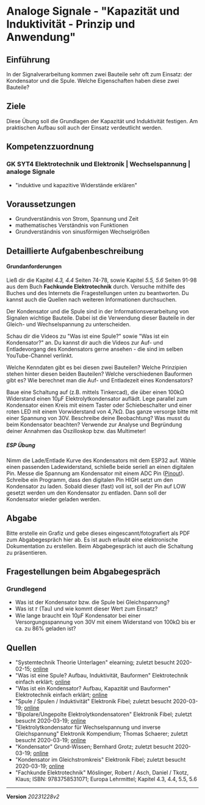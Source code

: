 # Analoge Signale - "Kapazität und Induktivität - Prinzip und Anwendung"

## Einführung
In der Signalverarbeitung kommen zwei Bauteile sehr oft zum Einsatz: der Kondensator und die Spule. Welche Eigenschaften haben diese zwei Bauteile?

## Ziele
Diese Übung soll die Grundlagen der Kapazität und Induktivität festigen. Am praktischen Aufbau soll auch der Einsatz verdeutlicht werden.

## Kompetenzzuordnung
###  GK SYT4 Elektrotechnik und Elektronik | Wechselspannung | analoge Signale
* "induktive und kapazitive Widerstände erklären"
## Voraussetzungen
* Grundverständnis von Strom, Spannung und Zeit
* mathematisches Verständnis von Funktionen
* Grundverständnis von sinusförmigen Wechselgrößen

## Detaillierte Aufgabenbeschreibung
#### Grundanforderungen

Ließ dir die Kapitel *4.3, 4.4* Seiten 74-78, sowie Kapitel *5.5, 5.6* Seiten 91-98 aus dem Buch **Fachkunde Elektrotechnik** durch. Versuche mithilfe des Buches und des Internets die Fragestellungen unten zu beantworten. Du kannst auch die Quellen nach weiteren Informationen durchsuchen.

Der Kondensator und die Spule sind in der Informationsverarbeitung von Signalen wichtige Bauteile. Dabei ist die Verwendung dieser Bauteile in der Gleich- und Wechselspannung zu unterscheiden.

Schau dir die Videos zu "Was ist eine Spule?" sowie "Was ist ein Kondensator?" an. Du kannst dir auch die Videos zur Auf- und Entladevorgang des Kondensators gerne ansehen - die sind im selben YouTube-Channel verlinkt.

Welche Kenndaten gibt es bei diesen zwei Bauteilen? Welche Prinzipien stehen hinter diesen beiden Bauteilen? Welche verschiedenen Bauformen gibt es? Wie berechnet man die Auf- und Entladezeit eines Kondensators?

Baue eine Schaltung auf (z.B. mittels Tinkercad), die über einen 100kΩ Widerstand einen 10µF Elektrolytkondensator auflädt. Lege parallel zum Kondensator einen Kreis mit einem Taster oder Schiebeschalter und einer roten LED mit einem Vorwiderstand von 4,7kΩ. Das ganze versorge bitte mit einer Spannung von 30V. Beschreibe deine Beobachtung? Was musst du beim Kondensator beachten? Verwende zur Analyse und Begründung deiner Annahmen das Oszilloskop bzw. das Multimeter!

##### ESP Übung

Nimm die Lade/Entlade Kurve des Kondensators mit dem ESP32 auf. Wähle einen passenden Ladewiderstand, schließe beide seriell an einen digitalen Pin. Messe die Spannung am Kondensator mit einem ADC Pin ([Pinout](https://elearning.tgm.ac.at/pluginfile.php/93820/mod_folder/content/0/ESP32-30PIN-DEVBOARD.png)). Schreibe ein Programm, dass den digitalen Pin HIGH setzt um den Kondensator zu laden. Sobald dieser (fast) voll ist, soll der Pin auf LOW gesetzt werden um den Kondensator zu entladen. Dann soll der Kondensator wieder geladen werden.

## Abgabe
Bitte erstelle ein Grafiz und gebe dieses eingescannt/fotografiert als PDF zum Abgabegespräch hier ab. Es ist auch erlaubt eine elektronische Dokumentation zu erstellen. Beim Abgabegespräch ist auch die Schaltung zu präsentieren.

## Fragestellungen beim Abgabegespräch
### Grundlegend
* Was ist der Kondensator bzw. die Spule bei Gleichspannung?
* Was ist 𝜏 (Tau) und wie kommt dieser Wert zum Einsatz?
* Wie lange braucht ein 10µF Kondensator bei einer Versorgungsspannung von 30V mit einem Widerstand von 100kΩ bis er ca. zu 86% geladen ist?

## Quellen
* "Systemtechnik Theorie Unterlagen" elearning; zuletzt besucht 2020-02-15; [online](https://elearning.tgm.ac.at/course/view.php?id=199)
* "Was ist eine Spule? Aufbau, Induktivität, Bauformen"  Elektrotechnik einfach erklärt; [online](https://www.youtube.com/watch?v=tTzkMqCkUf4)
* "Was ist ein Kondensator? Aufbau, Kapazität und Bauformen" Elektrotechnik einfach erklärt; [online](https://www.youtube.com/watch?v=CAEqq7J9Ce4)
* "Spule / Spulen / Induktivität" Elektronik Fibel; zuletzt besucht 2020-03-19; [online](https://www.elektronik-kompendium.de/sites/bau/0207221.htm)
* "Bipolare/Ungepolte Elektrolytkondensatoren" Elektronik Fibel; zuletzt besucht 2020-03-19; [online](https://www.elektronik-kompendium.de/sites/bau/1011301.htm)
* "Elektrolytkondensator für Wechselspannung und inverse Gleichspannung" Elektronik Kompendium; Thomas Schaerer; zuletzt besucht 2020-03-19; [online](https://www.elektronik-kompendium.de/public/schaerer/acelko.htm)
* "Kondensator" Grund-Wissen; Bernhard Grotz; zuletzt besucht 2020-03-19; [online](https://www.grund-wissen.de/elektronik/bauteile/kondensator.html)
* "Kondensator im Gleichstromkreis" Elektronik Fibel; zuletzt besucht 2020-03-19; [online](https://www.elektronik-kompendium.de/sites/grd/0205301.htm)
* "Fachkunde Elektrotechnik" Möslinger, Robert / Asch, Daniel / Tkotz, Klaus; ISBN: 9783758531071; Europa Lehrmittel; Kapitel 4.3, 4.4, 5.5, 5.6

---
**Version** *20231228v2*